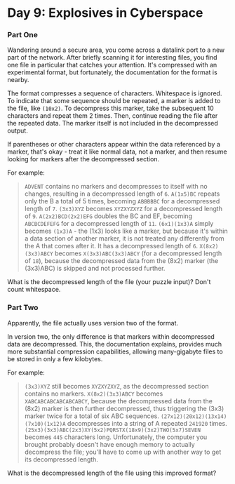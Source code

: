 # Day 9: Explosives in Cyberspace

### Part One

Wandering around a secure area, you come across a datalink port to a new part of
the network. After briefly scanning it for interesting files, you find one file
in particular that catches your attention. It's compressed with an experimental
format, but fortunately, the documentation for the format is nearby.

The format compresses a sequence of characters. Whitespace is ignored. To
indicate that some sequence should be repeated, a marker is added to the file,
like `(10x2)`. To decompress this marker, take the subsequent 10 characters and
repeat them 2 times. Then, continue reading the file after the repeated data.
The marker itself is not included in the decompressed output.

If parentheses or other characters appear within the data referenced by a
marker, that's okay - treat it like normal data, not a marker, and then resume
looking for markers after the decompressed section.

For example:
> `ADVENT` contains no markers and decompresses to itself with no changes,
resulting in a decompressed length of `6`.
`A(1x5)BC` repeats only the B a total of 5 times, becoming `ABBBBBC` for a
decompressed length of `7`.
`(3x3)XYZ` becomes `XYZXYZXYZ` for a decompressed length of `9`.
`A(2x2)BCD(2x2)EFG` doubles the BC and EF, becoming `ABCBCDEFEFG` for a
decompressed length of `11`.
`(6x1)(1x3)A` simply becomes `(1x3)A` - the (1x3) looks like a marker, but
because it's within a data section of another marker, it is not treated any
differently from the A that comes after it. It has a decompressed length of `6`.
`X(8x2)(3x3)ABCY` becomes `X(3x3)ABC(3x3)ABCY` (for a decompressed length of
`18`), because the decompressed data from the (8x2) marker (the (3x3)ABC) is
skipped and not processed further.

What is the decompressed length of the file (your puzzle input)? Don't count
whitespace.

### Part Two

Apparently, the file actually uses version two of the format.

In version two, the only difference is that markers within decompressed data are
decompressed. This, the documentation explains, provides much more substantial
compression capabilities, allowing many-gigabyte files to be stored in only a
few kilobytes.

For example:
>`(3x3)XYZ` still becomes `XYZXYZXYZ`, as the decompressed section contains no
markers. `X(8x2)(3x3)ABCY` becomes `XABCABCABCABCABCABCY`, because the
decompressed data from the (8x2) marker is then further decompressed, thus
triggering the (3x3) marker twice for a total of six ABC sequences.
`(27x12)(20x12)(13x14)(7x10)(1x12)A` decompresses into a string of A repeated
`241920` times. `(25x3)(3x3)ABC(2x3)XY(5x2)PQRSTX(18x9)(3x2)TWO(5x7)SEVEN`
becomes `445` characters long. Unfortunately, the computer you brought probably
doesn't have enough memory to actually decompress the file; you'll have to come
up with another way to get its decompressed length.

What is the decompressed length of the file using this improved format?

